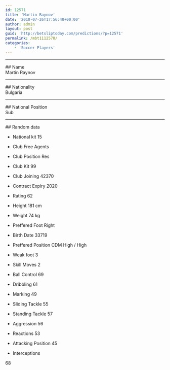 ```yaml
---
id: 12571
title: 'Martin Raynov'
date: '2010-07-26T17:56:40+00:00'
author: admin
layout: post
guid: 'http://betsliptoday.com/predictions/?p=12571'
permalink: /mbt1112570/
categories:
    - 'Soccer Players'
---
```


- - - - - -

\## Name  
 Martin Raynov

- - - - - -

\## Nationality  
 Bulgaria

- - - - - -

\## National Position  
 Sub

- - - - - -

\## Random data

- National kit
 15

- Club
 Free Agents

- Club Position
 Res

- Club Kit
 99

- Club Joining
 42370

- Contract Expiry
 2020

- Rating
 62

- Height
 181 cm

- Weight
 74 kg

- Preffered Foot
 Right

- Birth Date
 33719

- Preffered Position
 CDM High / High

- Weak foot
 3

- Skill Moves
 2

- Ball Control
 69

- Dribbling
 61

- Marking
 49

- Sliding Tackle
 55

- Standing Tackle
 57

- Aggression
 56

- Reactions
 53

- Attacking Position
 45

- Interceptions

 68